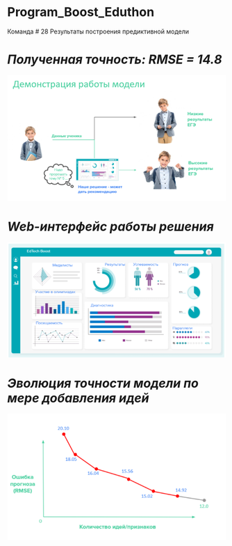 # Program_Boost_Eduthon 
Команда # 28
Результаты построения предиктивной модели



# *Полученная точность: RMSE = 14.8*


![](Images/Working_show.PNG)


# *Web-интерфейс работы решения*

![](Images/Dash_board_web.PNG)


# *Эволюция точности модели по мере добавления идей*

![](Images/RMSE_plot.PNG)

